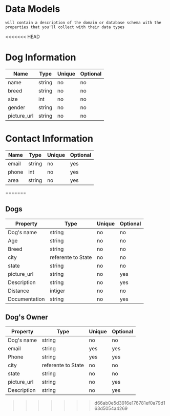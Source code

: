 # Data Models
    will contain a description of the domain or database schema with the properties that you'll collect with their data types

<<<<<<< HEAD



# Dog Information

| Name | Type | Unique | Optional |
|-|-|-|-|
| name | string | no | no |
| breed | string | no | no |
| size | int | no | no |
| gender | string | no | no |
| picture_url | string | no | no |

# Contact Information

| Name | Type | Unique | Optional |
|-|-|-|-|
| email | string | no | yes |
| phone | int | no | yes |
| area  | string | no | yes |
=======
## Dogs

| Property | Type | Unique | Optional |
|-|-|-|-|
| Dog's name | string | no | no |
| Age | string | no | no |
| Breed | string | no | no |
| city | referente to State | no | no |
| state | string | no | no |
| picture_url | string | no | yes |
| Description | string | no | yes |
| Distance | intiger | no | no |
| Documentation | string | no | yes |

## Dog's Owner

| Property | Type | Unique | Optional |
|-|-|-|-|
| Dog's name | string | no | no |
| email | string | yes | yes |
| Phone | string | yes | yes |
| city | referente to State | no | no |
| state | string | no | no |
| picture_url | string | no | yes |
| Description | string | no | yes |


>>>>>>> d66ab0e5d3916e176781ef0a79d163d5054a4269

